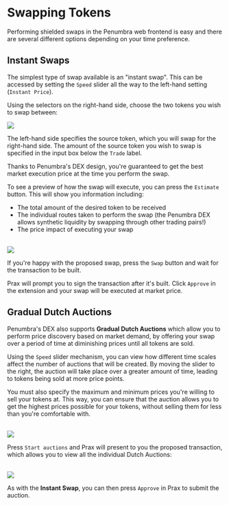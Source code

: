 # Swapping Tokens

Performing shielded swaps in the Penumbra web frontend is easy and there are several different options depending
on your time preference.

## Instant Swaps

The simplest type of swap available is an "instant swap". This can be accessed by setting the `Speed` slider
all the way to the left-hand setting (`Instant Price`).

Using the selectors on the right-hand side, choose the two tokens you wish to swap between:

<picture>
  <source
    srcSet="/images/swap-tokens-1.png"
    media="(prefers-color-scheme: dark)"
  />
  <img src="/images/swap-tokens-1.png" />
</picture>

The left-hand side specifies the source token, which you will swap for the right-hand side. The amount of the source token you wish to swap is specified in the input box below the `Trade` label.

Thanks to Penumbra's DEX design, you're guaranteed to get the best market execution price at the time you
perform the swap.

To see a preview of how the swap will execute, you can press the `Estimate` button. This will show you information
including:

- The total amount of the desired token to be received
- The individual routes taken to perform the swap (the Penumbra DEX allows synthetic liquidity by swapping through other trading pairs!)
- The price impact of executing your swap

<br/>

<picture>
  <source
    srcSet="/images/swap-instant-1.png"
    media="(prefers-color-scheme: dark)"
  />
  <img src="/images/swap-instant-1.png" />
</picture>

If you're happy with the proposed swap, press the `Swap` button and wait for the transaction to be built.

Prax will prompt you to sign the transaction after it's built. Click `Approve` in the extension and your
swap will be executed at market price.

<!--
should we document the swap claim transaction here as well?
-->

## Gradual Dutch Auctions

Penumbra's DEX also supports **Gradual Dutch Auctions** which allow you to perform price discovery based
on market demand, by offering your swap over a period of time at diminishing prices until all tokens
are sold.

Using the `Speed` slider mechanism, you can view how different time scales affect the number of auctions that will be created. By moving the slider to the right, the auction will take place over a greater amount of time, leading to tokens being sold at more price points.

You must also specify the maximum and minimum prices you're willing to sell your tokens at. This way, you can ensure that the auction allows you to get the highest prices possible for your tokens, without selling them for less than you're comfortable with.

<br/>

<picture>
  <source
    srcSet="/images/swap-gda-1.png"
    media="(prefers-color-scheme: dark)"
  />
  <img src="/images/swap-gda-1.png" />
</picture>

Press `Start auctions` and Prax will present to you the proposed transaction, which allows you to view all the individual Dutch Auctions:

<br/>

<picture>
  <source
    srcSet="/images/swap-gda-2.png"
    media="(prefers-color-scheme: dark)"
  />
  <img src="/images/swap-gda-2.png" />
</picture>

As with the **Instant Swap**, you can then press `Approve` in Prax to submit the auction.
